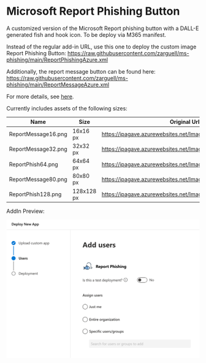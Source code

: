 # Microsoft Report Phishing Button

A customized version of the Microsoft Report phishing button with a DALL-E generated fish and hook icon. To be deploy via M365 manifest.

Instead of the regular add-in URL, use this one to deploy the custom image Report Phishing Button: https://raw.githubusercontent.com/zarguell/ms-phishing/main/ReportPhishingAzure.xml

Additionally, the report message button can be found here: https://raw.githubusercontent.com/zarguell/ms-phishing/main/ReportMessageAzure.xml

For more details, see [here](https://learn.microsoft.com/en-us/microsoft-365/security/office-365-security/submissions-users-report-message-add-in-configure?view=o365-worldwide#get-the-report-message-or-the-report-phishing-add-ins-for-your-microsoft-365-gcc-or-gcc-high-organization).

Currently includes assets of the following sizes:

| Name | Size | Original Url | New URL |
| ---- | ---- | ------------ | ------- |
| ReportMessage16.png | 16x16 px | https://ipagave.azurewebsites.net/Images/ReportMessage16.png | https://raw.githubusercontent.com/zarguell/ms-phishing/main/assets/ReportMessage16.png |
| ReportMessage32.png | 32x32 px | https://ipagave.azurewebsites.net/Images/ReportMessage32.png | https://raw.githubusercontent.com/zarguell/ms-phishing/main/assets/ReportMessage32.png |
| ReportPhish64.png | 64x64 px | https://ipagave.azurewebsites.net/Images/ReportPhish64.png | https://raw.githubusercontent.com/zarguell/ms-phishing/main/assets/ReportPhish64.png |
| ReportMessage80.png | 80x80 px | https://ipagave.azurewebsites.net/Images/ReportMessage80.png | https://raw.githubusercontent.com/zarguell/ms-phishing/main/assets/ReportMessage80.png |
| ReportPhish128.png | 128x128 px| https://ipagave.azurewebsites.net/Images/ReportPhish128.png | https://raw.githubusercontent.com/zarguell/ms-phishing/main/assets/ReportPhish128.png |


AddIn Preview:

![AddIn](./assets/AddIn.png)